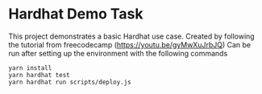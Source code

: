 # Hardhat Demo Task

This project demonstrates a basic Hardhat use case. Created by following the tutorial from freecodecamp (https://youtu.be/gyMwXuJrbJQ)
Can be run after setting up the environment with the following commands

```shell
yarn install
yarn hardhat test
yarn hardhat run scripts/deploy.js
```
